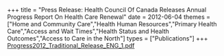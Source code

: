 +++
title = "Press Release: Health Council Of Canada Releases Annual Progress Report On Health Care Renewal"
date = 2012-06-04
themes = ["Home and Community Care","Health Human Resources","Primary Health Care","Access and Wait Times","Health Status and Health Outcomes","Access to Care in the North"]
types = ["Publications"]
+++
[Progress2012_Traditional_Release_ENG_1.pdf](/files/Progress2012_Traditional_Release_ENG_1.pdf)

